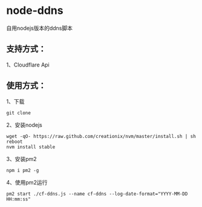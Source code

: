 # node-ddns
自用nodejs版本的ddns脚本  
## 支持方式：  
1、Cloudflare Api

## 使用方式：
1、下载
```
git clone
```
2、安装nodejs
```
wget -qO- https://raw.github.com/creationix/nvm/master/install.sh | sh
reboot
nvm install stable
```
3、安装pm2
```
npm i pm2 -g
```
4、使用pm2运行
```
pm2 start ./cf-ddns.js --name cf-ddns --log-date-format="YYYY-MM-DD HH:mm:ss"
```
